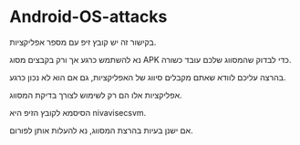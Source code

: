 # Android-OS-attacks

בקישור זה יש קובץ זיפ עם מספר אפליקציות.

נא להשתמש כרגע אך ורק בקבצים מסוג APK כדי לבדוק שהמסווג שלכם עובד כשורה.

בהרצה עליכם לוודא שאתם מקבלים סיווג של האפליקציות, גם אם הוא לא נכון כרגע.

אפליקציות אלו הם רק לשימוש לצורך בדיקת המסווג.

הסיסמא לקובץ הזיפ היא nivavisecsvm.

אם ישנן בעיות בהרצת המסווג, נא להעלות אותן לפורום.
